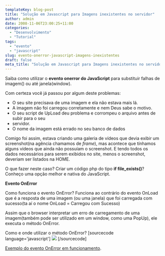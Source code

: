 ```yaml
---
templateKey: blog-post
title: "Solução em Javascript para Imagens inexistentes no servidor"
author: admin
date: 2008-11-06T23:00:25+11:00
categories:
  - "Desenvolvimento"
  - "Tutorial"
tags:
  - "evento"
  - "javascript"
slug: evento-onerror-javascript-imagens-inexistentes
draft: false
meta_title: "Solução em Javascript para Imagens inexistentes no servidor"
---
```


Saiba como utilizar o **evento onerror do JavaScript** para substituir falhas de imagem(_<img>_) ou até janela(window).

Com certeza você já passou por algum deste problemas:  

*   O seu site precisava de uma imagem e ela não estava mais lá.
*   A imagem não foi carregou corretamente e nem Deus sabe o motivo.
*   O seu script de UpLoad deu problema e corrompeu o arquivo antes de subir para o seu
*   servidor.
*   O nome da imagem está errado no seu banco de dados

Comigo foi assim, estava criando uma galeria de vídeos que devia exibir um screenshot(na agência chamamos de _frame_), mas acontece que tínhamos alguns vídeos que ainda não possuíam o screenshot. E tendo todos os dados necessários para serem exibidos no site, menos o screenshot, deveriam ser listados na HOME.

O que fazer neste caso?
Criar um código php do tipo **if file\_exists()**?
Conheço uma opção melhor e nativa do JavaScript.

**Evento OnError**

Como funciona o evento OnError?
Funciona ao contrário do evento OnLoad que é a resposta de uma imagem (ou uma janela) que foi carregada com sucesso(ta aí o nome OnLoad = Carregou com Sucesso)

Assim que o browser interpretar um erro de carregamento de uma imagem(também pode ser utilizado em um window, como uma PopUp), ele executa o método OnError.

Como e onde utilizar o método OnError?
\[sourcecode language='javascript'\]
![](./imagem-nao-existe.gif)
\[/sourcecode\]

[Exemplo do evento OnError em funcionamento](http://exemplos.leocaseiro.com/imagem-inexistente-no-servidor.html "Exemplo do evento OnError funcionando").
